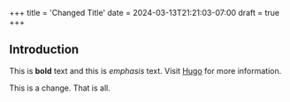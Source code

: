 +++
title = 'Changed Title'
date = 2024-03-13T21:21:03-07:00
draft = true
+++

## Introduction

This is **bold** text and this is *emphasis* text.
Visit [Hugo](http://gohugo.io/) for more information.

This is a change. That is all.
